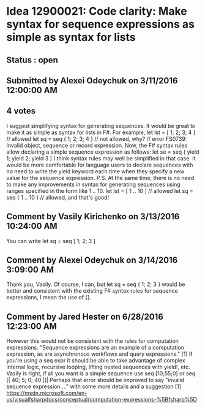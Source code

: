 # Idea 12900021: Code clarity: Make syntax for sequence expressions as simple as syntax for lists #

## Status : open

## Submitted by Alexei Odeychuk on 3/11/2016 12:00:00 AM

## 4 votes

I suggest simplifying syntax for generating sequences. It would be great to make it as simple as syntax for lists in F#.
For example,
let lst = [ 1; 2; 3; 4 ] // allowed
let sq = seq { 1; 2; 3; 4 } // not allowed, why?
// error FS0739: Invalid object, sequence or record expression.
Now, the F# syntax rules allow declaring a simple sequence expression as follows:
let se = seq { yield 1; yield 2; yield 3 }
I think syntax rules may well be simplified in that case. It would be more comfortable for language users to declare sequences with no need to write the yield keyword each time when they specify a new value for the sequence expression.
P.S. At the same time, there is no need to make any improvements in syntax for generating sequences using ranges specified in the form like 1 .. 10.
let lst = [ 1 .. 10 ] // allowed
let sq = seq { 1 .. 10 } // allowed, and that's good!


## Comment by Vasily Kirichenko on 3/13/2016 10:24:00 AM

You can write
let sq = seq [ 1; 2; 3 ]

## Comment by Alexei Odeychuk on 3/14/2016 3:09:00 AM

Thank you, Vasily. Of course, I can, but let sq = seq { 1; 2; 3 } would be better and consistent with the existing F# syntax rules for sequence expressions, I mean the use of {}.

## Comment by Jared Hester on 6/28/2016 12:23:00 AM

However this would not be consistent with the rules for computation expressions.
"Sequence expressions are an example of a computation expression, as are asynchronous workflows and query expressions." [1]
If you're using a seq expr it should be able to take advantage of complex internal logic, recursive looping, lifting nested sequences with yield!, etc.
Vasily is right, if all you want is a simple sequence use
seq [10;55;0] or seq [| 40; 5; 0; 40 |]|
Perhaps that error should be improved to say "invalid sequence expression ..." with some more details and a suggestion
[1] https://msdn.microsoft.com/en-us/visualfsharpdocs/conceptual/computation-expressions-%5Bfsharp%5D
